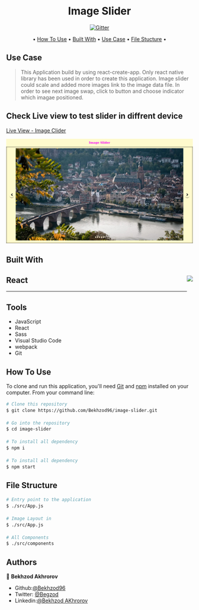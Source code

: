 <h1 align="center">
  <br>
  Image Slider
  <br>
</h1>

<p align="center">
  <a href="#">
    <img src="https://badge.fury.io/js/electron-markdownify.svg"
         alt="Gitter">
  </a>
</p>

<p align="center">
  • <a href="#how-to-use">How To Use</a> •
  <a href="#built-with">Built With</a> •
  <a href="#use-case">Use Case</a> •
  <a href="#file-structure">File Stucture</a> •

</p>

## Use Case

> This Application build by using react-create-app. Only react native library has been used in order to create this application. Image slider could scale and added more images link to the image data file. In order to see next image swap, click to button and choose indicator which imagae positioned.

## Check Live view to test slider in diffrent device

<a href="https://beka-image-slider.web.app">Live View - Image Clider</a>

<img src="./src/assets/img/image-slider.jpg"></a>

## Built With

 <h2>React  <a href="https://opencollective.com/choo/sponsor/0/website" target="_blank"><img src="https://upload.wikimedia.org/wikipedia/commons/thumb/a/a7/React-icon.svg/320px-React-icon.svg.png" height="100px" style="float:right"></a> </h2>
 <hr>

## Tools

- JavaScript
- React
- Sass
- Visual Studio Code
- webpack
- Git

## How To Use

To clone and run this application, you'll need [Git](https://git-scm.com) and [npm](https://nodejs.org/en/) installed on your computer. From your command line:

```bash
# Clone this repository
$ git clone https://github.com/Bekhzod96/image-slider.git

# Go into the repository
$ cd image-slider

# To install all dependency
$ npm i

# To install all dependency
$ npm start

```

## File Structure

```bash
# Entry point to the application
$ ./src/App.js

# Image Layout in
$ ./src/App.js

# All Components
$ ./src/components

```

## Authors

👤 **Bekhzod Akhrorov**

- Github:[@Bekhzod96](https://github.com/Bekhzod96)
- Twitter: [@Begzod](https://twitter.com/25d47e8987f740b)
- Linkedin:[@Bekhzod AKhrorov](https://www.linkedin.com/in/bekhzod-akhrorov/)
